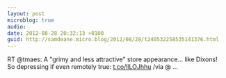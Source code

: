 ```yaml
---
layout: post
microblog: true
audio: 
date: 2012-08-28 20:32:13 +0100
guid: http://samdeane.micro.blog/2012/08/28/t240532258535141376.html
---
```

RT @tmaes: A "grimy and less attractive" store appearance… like Dixons! So depressing if even remotely true: [t.co/llLOJhhu](http://t.co/llLOJhhu) /via @ ...
